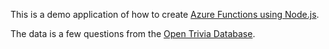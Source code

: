 This is a demo application of how to create [Azure Functions using Node.js](https://docs.microsoft.com/en-us/azure/azure-functions/functions-reference-node?WT.mc_id=triviaapi-github-aapowell).

The data is a few questions from the [Open Trivia Database](https://opentdb.com/).
